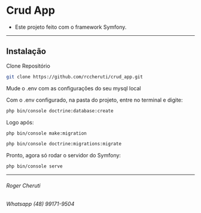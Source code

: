 # Crud App

- Este projeto feito com o framework Symfony.


***

## Instalação

Clone Repositório

```sh
git clone https://github.com/rccheruti/crud_app.git
```

Mude o .env com as configurações do seu mysql local


Com o .env configurado, na pasta do projeto, entre no terminal e digite:
```sh
php bin/console doctrine:database:create
```
Logo após:

```sh
php bin/console make:migration
```

```sh
php bin/console doctrine:migrations:migrate
```
Pronto, agora só rodar o servidor do Symfony:
```sh
php bin/console serve
```
***
###### Roger Cheruti
###### Whatsapp (48) 99171-9504
